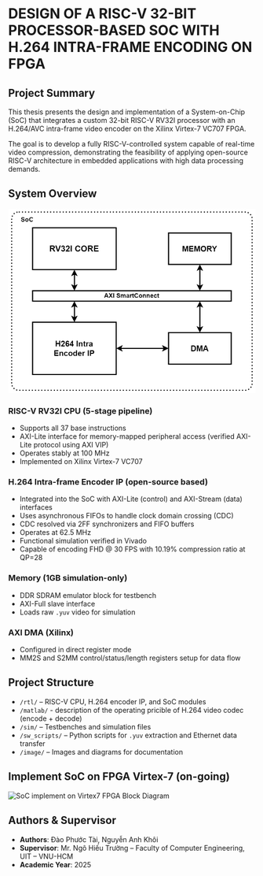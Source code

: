 # DESIGN OF A RISC-V 32-BIT PROCESSOR-BASED SOC WITH H.264 INTRA-FRAME ENCODING ON FPGA

## Project Summary
This thesis presents the design and implementation of a System-on-Chip (SoC) that integrates a custom 32-bit RISC-V RV32I processor with an H.264/AVC intra-frame video encoder on the Xilinx Virtex-7 VC707 FPGA.

The goal is to develop a fully RISC-V-controlled system capable of real-time video compression, demonstrating the feasibility of applying open-source RISC-V architecture in embedded applications with high data processing demands.

## System Overview
![SoC Overview ](images/soc/SoC.drawio.png)
### RISC-V RV32I CPU (5-stage pipeline)
- Supports all 37 base instructions
- AXI-Lite interface for memory-mapped peripheral access (verified AXI-Lite protocol using AXI VIP)
- Operates stably at 100 MHz
- Implemented on Xilinx Virtex-7 VC707

### H.264 Intra-frame Encoder IP (open-source based)
- Integrated into the SoC with AXI-Lite (control) and AXI-Stream (data) interfaces
- Uses asynchronous FIFOs to handle clock domain crossing (CDC)
- CDC resolved via 2FF synchronizers and FIFO buffers
- Operates at 62.5 MHz
- Functional simulation verified in Vivado
- Capable of encoding FHD @ 30 FPS with 10.19% compression ratio at QP=28

### Memory (1GB simulation-only)
- DDR SDRAM emulator block for testbench
- AXI-Full slave interface
- Loads raw `.yuv` video for simulation

### AXI DMA (Xilinx)
- Configured in direct register mode
- MM2S and S2MM control/status/length registers setup for data flow

## Project Structure
- `/rtl/`         – RISC-V CPU, H.264 encoder IP, and SoC modules
- `/matlab/`      - description of the operating pricible of H.264 video codec (encode + decode)
- `/sim/`         – Testbenches and simulation files  
- `/sw_scripts/`  – Python scripts for `.yuv` extraction and Ethernet data transfer  
- `/image/`       – Images and diagrams for documentation  

## Implement SoC on FPGA Virtex-7 (on-going)
![SoC implement on Virtex7 FPGA Block Diagram](images/system_arch.png)
## Authors & Supervisor
- **Authors**: Đào Phước Tài, Nguyễn Anh Khôi  
- **Supervisor**: Mr. Ngô Hiếu Trường – Faculty of Computer Engineering, UIT – VNU-HCM  
- **Academic Year**: 2025
